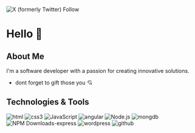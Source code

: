 ![X (formerly Twitter) Follow](https://img.shields.io/twitter/follow/:mosta2030)






# Hello 👋



## About Me
I'm a software developer with a passion for creating innovative solutions. 


-  dont forget to gift those you 💘


## Technologies & Tools

![html](https://img.shields.io/badge/-html5-black?style=flat&logo=html5)
![css3](https://img.shields.io/badge/-css3-blue?style=flat&logo=css3)
![JavaScript](https://img.shields.io/badge/-JavaScript-black?style=flat-square&logo=javascript)
![angular](https://img.shields.io/badge/-angular-black?style=flat-square&logo=angular)
![Node.js](https://img.shields.io/badge/-Node.js-black?style=flat-square&logo=node.js)
![mongdb](https://img.shields.io/badge/-mongodb-black?style=flat-square&logo=mongodb)
![NPM Downloads-express](https://img.shields.io/npm/dw/express?style=flat&logo=express&logoColor=white)
![wordpress](https://img.shields.io/badge/-wordpress-black?style=flat-square&logo=wordpress)
![github](https://img.shields.io/badge/-github-black?style=flat-square&logo=github)










```javascript
```


